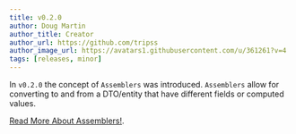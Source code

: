 ```yaml
---
title: v0.2.0
author: Doug Martin
author_title: Creator
author_url: https://github.com/tripss
author_image_url: https://avatars1.githubusercontent.com/u/361261?v=4
tags: [releases, minor]
---
```


In `v0.2.0` the concept of `Assemblers` was introduced. `Assemblers` allow for converting to and from a DTO/entity that have different fields or computed values.

[Read More About Assemblers!](docs/concepts/advanced/assemblers).
